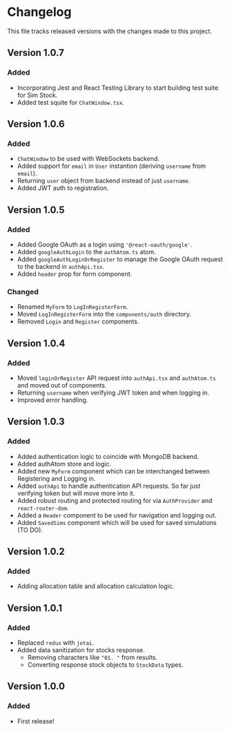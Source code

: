 # Changelog

This file tracks released versions with the changes made to this project.

## Version 1.0.7

### Added

- Incorporating Jest and React Testing Library to start building test suite for Sim Stock.
- Added test squite for `ChatWindow.tsx`.

## Version 1.0.6

### Added

- `ChatWindow` to be used with WebSockets backend.
- Added support for `email` in `User` instantion (deriving `username` from `email`).
- Returning `user` object from backend instead of just `username`.
- Added JWT auth to registration.

## Version 1.0.5

### Added

- Added Google OAuth as a login using `'@react-oauth/google'`.
- Added `googleAuthLogin` to the `authAtom.ts` atom.
- Added `googleAuthLoginOrRegister` to manage the Google OAuth request to the backend in `authApi.tsx`.
- Added `header` prop for form component.

### Changed

- Renamed `MyForm` to `LogInRegisterForm`.
- Moved `LogInRegisterForm` into the `components/auth` directory.
- Removed `Login` and `Register` components.

## Version 1.0.4

### Added

- Moved `loginOrRegister` API request into `authApi.tsx` and `authAtom.ts` and moved out of components.
- Returning `username` when verifying JWT token and when logging in.
- Improved error handling.

## Version 1.0.3

### Added

- Added authentication logic to coincide with MongoDB backend.
- Added authAtom store and logic.
- Added new `MyForm` component which can be interchanged between Registering and Logging in.
- Added `authApi` to handle authentication API requests. So far just verifying token but will move more into it.
- Added robust routing and protected routing for via `AuthProvider` and `react-router-dom`.
- Added a `Header` component to be used for navigation and logging out.
- Added `SavedSims` component which will be used for saved simulations (TO DO).

## Version 1.0.2

### Added

- Adding allocation table and allocation calculation logic.

## Version 1.0.1

### Added

- Replaced `redux` with `jotai`.
- Added data sanitization for stocks response.
  - Removing characters like `"01. "` from results.
  - Converting response stock objects to `StockData` types.

## Version 1.0.0

### Added

- First release!
